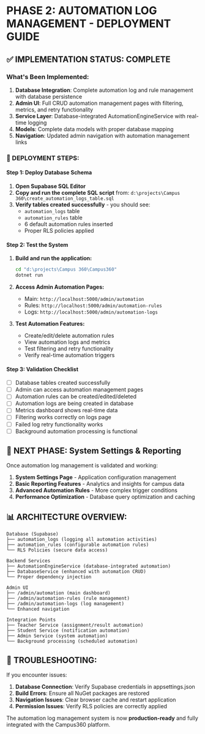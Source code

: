 # PHASE 2: AUTOMATION LOG MANAGEMENT - DEPLOYMENT GUIDE

## ✅ IMPLEMENTATION STATUS: COMPLETE

### What's Been Implemented:

1. **Database Integration**: Complete automation log and rule management with database persistence
2. **Admin UI**: Full CRUD automation management pages with filtering, metrics, and retry functionality  
3. **Service Layer**: Database-integrated AutomationEngineService with real-time logging
4. **Models**: Complete data models with proper database mapping
5. **Navigation**: Updated admin navigation with automation management links

### 🚀 DEPLOYMENT STEPS:

#### Step 1: Deploy Database Schema

1. **Open Supabase SQL Editor**
2. **Copy and run the complete SQL script** from: `d:\projects\Campus 360\create_automation_logs_table.sql`
3. **Verify tables created successfully** - you should see:
   - `automation_logs` table
   - `automation_rules` table  
   - 6 default automation rules inserted
   - Proper RLS policies applied

#### Step 2: Test the System

1. **Build and run the application:**
   ```bash
   cd "d:\projects\Campus 360\Campus360"
   dotnet run
   ```

2. **Access Admin Automation Pages:**
   - Main: `http://localhost:5000/admin/automation`
   - Rules: `http://localhost:5000/admin/automation-rules`
   - Logs: `http://localhost:5000/admin/automation-logs`

3. **Test Automation Features:**
   - Create/edit/delete automation rules
   - View automation logs and metrics
   - Test filtering and retry functionality
   - Verify real-time automation triggers

#### Step 3: Validation Checklist

- [ ] Database tables created successfully
- [ ] Admin can access automation management pages
- [ ] Automation rules can be created/edited/deleted
- [ ] Automation logs are being created in database
- [ ] Metrics dashboard shows real-time data
- [ ] Filtering works correctly on logs page
- [ ] Failed log retry functionality works
- [ ] Background automation processing is functional

## 🎯 NEXT PHASE: System Settings & Reporting

Once automation log management is validated and working:

1. **System Settings Page** - Application configuration management
2. **Basic Reporting Features** - Analytics and insights for campus data
3. **Advanced Automation Rules** - More complex trigger conditions
4. **Performance Optimization** - Database query optimization and caching

## 📊 ARCHITECTURE OVERVIEW:

```
Database (Supabase)
├── automation_logs (logging all automation activities)
├── automation_rules (configurable automation rules)
└── RLS Policies (secure data access)

Backend Services
├── AutomationEngineService (database-integrated automation)
├── DatabaseService (enhanced with automation CRUD)
└── Proper dependency injection

Admin UI
├── /admin/automation (main dashboard)
├── /admin/automation-rules (rule management)
├── /admin/automation-logs (log management)
└── Enhanced navigation

Integration Points
├── Teacher Service (assignment/result automation)
├── Student Service (notification automation)
├── Admin Service (system automation)
└── Background processing (scheduled automation)
```

## 🔧 TROUBLESHOOTING:

If you encounter issues:

1. **Database Connection**: Verify Supabase credentials in appsettings.json
2. **Build Errors**: Ensure all NuGet packages are restored
3. **Navigation Issues**: Clear browser cache and restart application
4. **Permission Issues**: Verify RLS policies are correctly applied

The automation log management system is now **production-ready** and fully integrated with the Campus360 platform.
